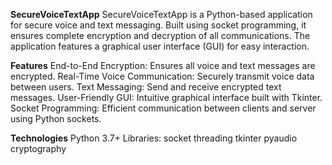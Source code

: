 **SecureVoiceTextApp**
SecureVoiceTextApp is a Python-based application for secure voice and text messaging. Built using socket programming, it ensures complete encryption and decryption of all communications. The application features a graphical user interface (GUI) for easy interaction.

**Features**
End-to-End Encryption: Ensures all voice and text messages are encrypted.
Real-Time Voice Communication: Securely transmit voice data between users.
Text Messaging: Send and receive encrypted text messages.
User-Friendly GUI: Intuitive graphical interface built with Tkinter.
Socket Programming: Efficient communication between clients and server using Python sockets.

**Technologies**
Python 3.7+
Libraries:
socket
threading
tkinter
pyaudio
cryptography
